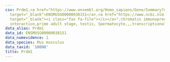 ```yaml
---
csv: Prdm1,<a href="https://www.ensembl.org/Homo_sapiens/Gene/Summary?db=core;g=ENSMUSG00000038151"
  target="_blank">ENSMUSG00000038151</a>,<a href="https://www.ncbi.nlm.nih.gov/pubmed/25450459"
  target="_blank"><i class="fas fa-file"></i></a>",chromatin immunoprecipitation assay,direct
  interaction,prime adult stage, testis, Spermatocyte,,,transcriptional regulation,
data_alias: Prdm1
data_id: ENSMUSG00000038151
data_numevidence: 1
data_species: Mus musculus
data_taxid: '10090'
title: Prdm1
---
```

